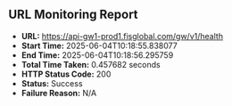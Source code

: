 ## URL Monitoring Report

- **URL:** https://api-gw1-prod1.fisglobal.com/gw/v1/health
- **Start Time:** 2025-06-04T10:18:55.838077
- **End Time:** 2025-06-04T10:18:56.295759
- **Total Time Taken:** 0.457682 seconds
- **HTTP Status Code:** 200
- **Status:** Success
- **Failure Reason:** N/A

